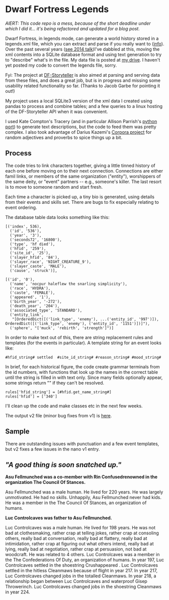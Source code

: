
# Dwarf Fortress Legends

_AlERT: This code repo is a mess, because of the short deadline under which I did it... it's being refactored and updated for a blog post._

Dwarf Fortress, in legends mode, can generate a world history stored in a legends.xml file, which you can extract and parse if you really want to ([info](https://dwarffortresswiki.org/index.php/DF2014:Legends)).  Over the past several years ([see 2014 talk](https://www2.slideshare.net/arnicas/mining-someone-elses-magic-world-dwarf-fortress-story-generation))I've dabbled at this, moving the xml contents into a SQLite database format and using text generation to try to "describe" what's in the file.  My data file is posted at [my drive](https://drive.google.com/file/d/1xQjFVABP10uVskEpkEuOWUa-LWt4L9Xo/view?usp=sharing). I haven't yet posted my code to convert the legends file, sorry.

Fyi: The project at [DF-Storyteller]( https://gitlab.com/df_storyteller/df-storyteller) is also aimed at parsing and serving data from these files, and does a great job, but is in progress and missing some usability related functionality so far. (Thanks to Jacob Garbe for pointing it out!)

My project uses a local SQLite3 version of the xml data I created using pandas to process and combine tables; and a few queries to a linux hosting of the DF-Storyteller API when it was convenient.

I used Kate Compton's Tracery (and in particular Allison Parrish's [python port](https://github.com/aparrish/pytracery)) to generate text descriptions, but the code to feed them was pretty complex.  I also took advantage of Darius Kazemi's [Corpora project](https://github.com/dariusk/corpora) for random adjectives and proverbs to spice things up a bit.

## Process

The code tries to link characters together, giving a little tinned history of each one before moving on to their next connection.  Connections are either famil links, or members of the same organization ("entity"), worshippers of the same deity, or "event" partners -- e.g., someone's killer.  The last resort is to move to someone random and start fresh.

Each time a character is picked up, a tiny bio is generated, using details from their events and skills set.  There are bugs to fix especially relating to event ordering.

The database table data looks something like this:

```
[('index', 536),
  ('id', '536'),
  ('year', '3'),
  ('seconds72', '16800'),
  ('type', 'hf died'),
  ('hfid', '259'),
  ('site_id', '25'),
  ('slayer_hfid', '84'),
  ('slayer_race', 'NIGHT_CREATURE_9'),
  ('slayer_caste', 'MALE'),
  ('cause', 'struck')],

[('id', '0'),
  ('name', 'nocpur haleflew the snarling simplicity'),
  ('race', 'HYDRA'),
  ('caste', 'FEMALE'),
  ('appeared', '1'),
  ('birth_year', '-272'),
  ('death_year', '204'),
  ('associated_type', 'STANDARD'),
  ('entity_link',
   "[OrderedDict([('link_type', 'enemy'), ...('entity_id', '997')]), OrderedDict([('link_type', 'enemy'), ('entity_id', '1151')])]"),
  ('sphere', "['muck', 'rebirth', 'strength']")]
```

In order to make text out of this, there are string replacement rules and templates (for the events in particular).  A template string for an event looks like:

```
#hfid_string# settled  #site_id_string# #reason_string# #mood_string#
```

In brief, for each historical figure, the code create grammar terminals from the id numbers, with functions that look up the names in the correct table until the string is filled in with text only.  Since many fields optionally appear, some strings return "" if they can't be resolved.

```
rules['hfid_string'] = [#hfid.get_name_string#]
rules['hfid'] = ['340']
```

I'll clean up the code and make classes etc in the next few weeks.

The output v2 file (minor bug fixes from v1) is [here](https://github.com/arnicas/nano-genmo-2020-dwarves/blob/master/output2.md).


## Sample

There are outstanding issues with punctuation and a few event templates, but v2 fixes a few issues in the nano v1 entry.

## *"A good thing is soon snatched up."*

**Asu Fellmunched was a co-member with Rin Confusedrenowned in the organization The Council Of Stances.**

Asu Fellmunched was a male human. He lived for 220 years. He was largely unmotivated. He had no skills. Unhappily, Asu Fellmunched never had kids. He was a member in the The Council Of Stances, an organization of humans.  

**Luc Controlcaves was father to Asu Fellmunched.**

Luc Controlcaves was a male human. He lived for 198 years.  He was not bad at clothesmaking, rather crap at telling jokes, rather crap at consoling others, really bad at conversation, really bad at flattery, really bad at intimidation, rather crap at figuring out what others intend, really bad at lying, really bad at negotiation, rather crap at persuasion, not bad at woodcraft. He was related to 4 others. Luc Controlcaves was a member in the The Confederations Of Duty, an organization of humans.  In year 197, Luc Controlcaves settled  in the shoestring Crushappeared  . Luc Controlcaves settled  in the hitless Cleanmaws because of flight  in year 217. In year 217, Luc Controlcaves changed jobs in the totalled Cleanmaws. In year 218, a relationship began between Luc Controlcaves and waterproof Gisep Throwerinch. Luc Controlcaves changed jobs in the shoestring Cleanmaws in year 224.
